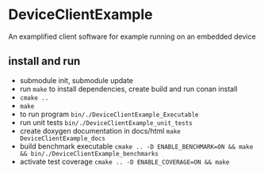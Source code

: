 # DeviceClientExample
An examplified client software for example running on an embedded device

## install and run
* submodule init, submodule update
* run ```make``` to install dependencies, create build and run conan install
* ```cmake ..```
* ```make```
* to run program ```bin/./DeviceClientExample_Executable```
* run unit tests ```bin/./DeviceClientExample_unit_tests```
* create doxygen documentation in docs/html ```make DeviceClientExample_docs```
* build benchmark executable ```cmake .. -D ENABLE_BENCHMARK=ON && make && bin/./DeviceClientExample_benchmarks```
* activate test coverage ```cmake .. -D ENABLE_COVERAGE=ON && make```
